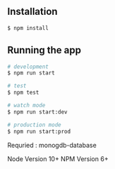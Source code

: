## Installation

```bash
$ npm install
```

## Running the app

```bash
# development
$ npm run start

# test
$ npm test

# watch mode
$ npm run start:dev

# production mode
$ npm run start:prod
```

Requried : 
monogdb-database 

Node Version 10+
NPM Version 6+